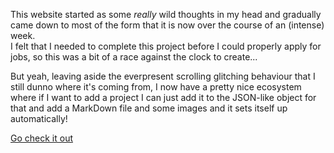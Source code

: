This website started as some _really_ wild thoughts in my head and gradually came down to most of the form that it is now over the course of an (intense) week.  
I felt that I needed to complete this project before I could properly apply for jobs, so this was a bit of a race against the clock to create...

But yeah, leaving aside the everpresent scrolling glitching behaviour that I still dunno where it's coming from, I now have a pretty nice ecosystem where if I want to add a project I can just add it to the JSON-like object for that and add a MarkDown file and some images and it sets itself up automatically!

[Go check it out](https://jirinrin.com)